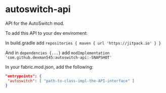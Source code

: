 # autoswitch-api

API for the AutoSwitch mod.

To add this API to your dev enviroment:

In build.gradle add ```repositories {
	maven { url 'https://jitpack.io' }
}```
 
 And in ```dependencies {...}``` add ```modImplementation 'com.github.dexman545:autoswitch-api:-SNAPSHOT'```
 
 In your fabric.mod.json, add the following:
 ```json
 "entrypoints": {
  "autoswitch": [ "path-to-class-impl-the-API-interface" ]
}
 ```
